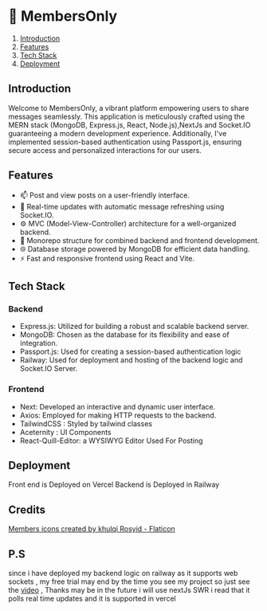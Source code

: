 # 💭 MembersOnly

1. [Introduction](#introduction)
2. [Features](#features)
3. [Tech Stack](#tech-stack)
5. [Deployment](#deployment)

## Introduction

Welcome to MembersOnly, a vibrant platform empowering users to share messages seamlessly. This application is meticulously crafted using the MERN stack (MongoDB, Express.js, React, Node.js),NextJs and Socket.IO guaranteeing a modern development experience. Additionally, I've implemented session-based authentication using Passport.js, ensuring secure access and personalized interactions for our users.

## Features

- 📫 Post and view posts on a user-friendly interface.
- 🔄 Real-time updates with automatic message refreshing using Socket.IO.
- ⚙️ MVC (Model-View-Controller) architecture for a well-organized backend.
- 🔄 Monorepo structure for combined backend and frontend development.
- 🌐 Database storage powered by MongoDB for efficient data handling.
- ⚡️ Fast and responsive frontend using React and Vite.

## Tech Stack

### Backend

- Express.js: Utilized for building a robust and scalable backend server.
- MongoDB: Chosen as the database for its flexibility and ease of integration.
- Passport.js: Used for creating a session-based authentication logic
- Railway: Used for deployment and hosting of the backend logic and Socket.IO Server.

### Frontend

- Next: Developed an interactive and dynamic user interface.
- Axios: Employed for making HTTP requests to the backend.
- TailwindCSS : Styled by tailwind classes
- Aceternity : UI Components
- React-Quill-Editor: a WYSIWYG Editor Used For Posting 

## Deployment

Front end is Deployed on Vercel
Backend is Deployed in Railway

## Credits

<a href="https://www.flaticon.com/free-icons/members" title="members icons">Members icons created by khulqi Rosyid - Flaticon</a>

## P.S

since i have deployed my backend logic on railway as it supports web sockets , my free trial may end by the time you see my project so just see the [video](https://www.youtube.com/watch?v=9N_lZ8CeLBU) , Thanks
may be in the future i will use nextJs SWR i read that it polls real time updates and it is supported in vercel
